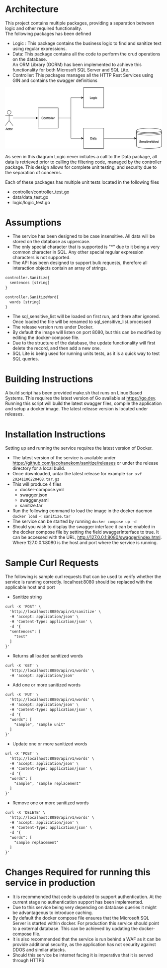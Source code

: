 # Architecture

This project contains multiple packages, providing a separation between logic and other required functionality.
<br>The following packages has been defined

* Logic : This package contains the business logic to find and sanitize text using regular expressions. 
* Data: This package contains all the code to perform the crud operations on the database.<br>
An ORM Library (GORM) has been implemented to achieve this functionality for both Microsoft SQL Server and SQL Lite.
* Controller: This packages manages all the HTTP Rest Services using GIN and contains the swagger definitions

![architecture.png](architecture.png)

As seen in this diagram Logic never initiates a call to the Data package, all data is retrieved prior to calling the filtering
code, managed by the controller package. This design allows for complete unit testing, and security due to the 
separation of concerns.

Each of these packages has multiple unit tests located in the following files
* controller/controller_test.go
* data/data_test.go
* logic/logic_test.go

# Assumptions

* The service has been designed to be case insensitive. All data will be stored on the database as uppercase. 
* The only special character that is supported is "*" due to it being a very common character in SQL. Any other special regular expression characters is not supported. 
* The API has been designed to support bulk requests, therefore all interaction objects contain an array of strings.
```
controller.Sanitize{
  sentences	[string]
}
```
```
controller.SanitizeWord{
  words	[string]
}
```
* The sql_sensitive_list will be loaded on first run, and there after ignored. Once loaded the file will be renamed to sql_sensitive_list.processed
* The release version runs under Docker.
* By default the image will listen on port 8080, but this can be modified by editing the docker-compose file.
* Due to the structure of the database, the update functionality will first delete the record, and then add a new one. 
* SQL Lite is being used for running units tests, as it is a quick way to test SQL queries. 

# Building Instructions
A build script has been provided make.sh that runs on Linux Based Systems. This requires the latest version of Go available at https://go.dev. Running this script will build the latest 
swagger files, compile the application and setup a docker image. The latest release version is located under releases. 

# Installation Instructions
Setting up and running the service requires the latest version of Docker. 
* The latest version of the service is available under https://github.com/jacohanekom/sanitize/releases or under the release directory for a local build. 
* Once downloaded, untar the latest release for example 
```tar xvf 20241106220408.tar.gz```
* This will produce 4 files
   - docker-compose.yml
   - swagger.json
   - swagger.yaml
   - sanitize.tar
* Run the following command to load the image in the docker daemon ```docker load < sanitize.tar```
* The service can be started by running ```docker compose up -d```
* Should you wish to display the swagger interface it can be enabled in the docker compose file by setting the field swaggerInterface to true. It can be accessed with the URL,
http://127.0.0.1:8080/swagger/index.html. Where 127.0.0.1:8080 is the host and port where the service is running. 

# Sample Curl Requests 
The following is sample curl requests that can be used to verify whether the service is running correctly. localhost:8080 
should be replaced with the applicable host and port 
* Sanitize string
```
curl -X 'POST' \
  'http://localhost:8080/api/v1/sanitize' \
  -H 'accept: application/json' \
  -H 'Content-Type: application/json' \
  -d '{
  "sentences": [
    "test"
  ]
}'
```
* Returns all loaded sanitized words
```
curl -X 'GET' \
  'http://localhost:8080/api/v1/words' \
  -H 'accept: application/json'
```
* Add one or more sanitized words
```
curl -X 'PUT' \
  'http://localhost:8080/api/v1/words' \
  -H 'accept: application/json' \
  -H 'Content-Type: application/json' \
  -d '{
  "words": [
    "sample", "sample unit"
  ]
}'
```
* Update one or more sanitized words
```
url -X 'POST' \
  'http://localhost:8080/api/v1/words' \
  -H 'accept: application/json' \
  -H 'Content-Type: application/json' \
  -d '{
  "words": [
    "sample", "sample replacement"
  ]
}'
```
* Remove one or more sanitized words
```
curl -X 'DELETE' \
  'http://localhost:8080/api/v1/words' \
  -H 'accept: application/json' \
  -H 'Content-Type: application/json' \
  -d '{
  "words": [
    "sample replacement"
  ]
}'
```
# Changes Required for running this service in production 
* It is recommended that code is updated to support authentication. At the current stage no authentication support has been implemented. 
* Due to this service being very depending on database queries it might be advantageous to introduce caching.
* By default the docker compose file ensures that the Microsoft SQL Server is started within docker. For production this service should point to
a external database. This can be achieved by updating the docker-compose file.
* It is also recommended that the service is run behind a WAF as it can be provide additional security, as the application has not security against
DDOS and similar attacks. 
* Should this service be internet facing it is imperative that it is served through HTTPS